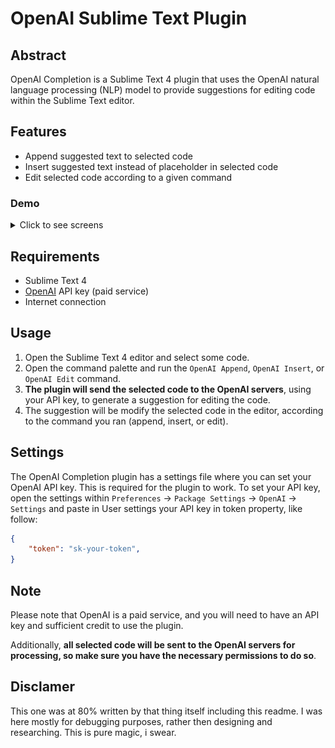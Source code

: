 # OpenAI Sublime Text Plugin
## Abstract

OpenAI Completion is a Sublime Text 4 plugin that uses the OpenAI natural language processing (NLP) model to provide suggestions for editing code within the Sublime Text editor.

## Features
- Append suggested text to selected code
- Insert suggested text instead of placeholder in selected code
- Edit selected code according to a given command

### Demo
<details><summary>Click to see screens</summary>
![](static/image1.png)

---
![](static/image2.png)

---
![](static/image3.png)

---
![](static/image4.png)
</details>

## Requirements

- Sublime Text 4
- [OpenAI](https://beta.openai.com/account) API key (paid service)
- Internet connection

## Usage
1. Open the Sublime Text 4 editor and select some code.
2. Open the command palette and run the `OpenAI Append`, `OpenAI Insert`, or `OpenAI Edit` command.
3. **The plugin will send the selected code to the OpenAI servers**, using your API key, to generate a suggestion for editing the code.
4. The suggestion will be modify the selected code in the editor, according to the command you ran (append, insert, or edit).

## Settings
The OpenAI Completion plugin has a settings file where you can set your OpenAI API key. This is required for the plugin to work. To set your API key, open the settings within `Preferences` -> `Package Settings` -> `OpenAI` -> `Settings` and paste in User settings your API key in token property, like follow:
```JSON
{
    "token": "sk-your-token",
}
```

## Note
Please note that OpenAI is a paid service, and you will need to have an API key and sufficient credit to use the plugin.

Additionally, **all selected code will be sent to the OpenAI servers for processing, so make sure you have the necessary permissions to do so**.

## Disclamer
This one was at 80% written by that thing itself including this readme. I was here mostly for debugging purposes, rather then designing and researching. This is pure magic, i swear.
